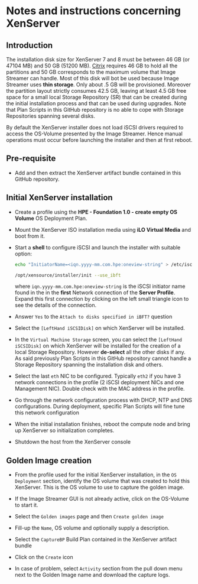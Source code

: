 # Notes and instructions concerning XenServer

## Introduction

The installation disk size for XenServer 7 and 8 must be between 46 GB (or 47104 MB) and 50 GB (51200 MB). [Citrix](https://docs.citrix.com/en-us/xenserver/7-1/install/partition-layout.html) requires 46 GB to hold all the partitions and 50 GB corresponds to the maximum volume that Image Streamer can handle. Most of this disk will bot be used because Image Streamer uses **thin storage**. Only about .5 GB will be provisioned. Moreover the partition layout strictly consumes 42.5 GB, leaving at least  4.5 GB free space for a small local Storage Repository (SR) that can be created during the initial installation process and that can be used during upgrades. Note that Plan Scripts in this GitHub repository is no able to cope with Storage Repositories spanning several disks.

By default the XenServer installer does not load iSCSI drivers required to access the OS-Volume presented by the Image Streamer. Hence manual operations must occur before launching the installer and then at first reboot.

## Pre-requisite

* Add and then extract the XenServer artifact bundle contained in this GitHub repository.

## Initial XenServer installation

* Create a profile using the **HPE - Foundation 1.0 - create empty OS Volume** OS Deployment Plan.

* Mount the XenServer ISO installation media using **iLO Virtual Media** and boot from it.

* Start a **shell** to configure iSCSI and launch the installer with suitable option:

    ```bash
    echo "InitiatorName=<iqn.yyyy-mm.com.hpe:oneview-string" > /etc/iscsi/initiatorname.iscsi

    /opt/xensource/installer/init --use_ibft
    ```

    where `iqn.yyyy-mm.com.hpe:oneview-string` is the iSCSI initiator name found in the in the **first** Network connection of the **Server Profile**. Expand this first connection by clicking on the left small triangle icon to see the details of the connection.

* Answer `Yes` to the `Attach to disks specified in iBFT?` question

* Select the `[LeftHand iSCSIDisk]` on which XenServer will be installed.

* In the `Virtual Machine Storage` screen, you can select the `[LeftHand iSCSIDisk]` on which XenServer will be installed for the creation of a local Storage Repository. However **de-select** all the other disks if any. As said previously Plan Scripts in this GitHub repository cannot handle a Storage Repository spanning the installation disk and others.

* Select the last `eth` NIC to be configured. Typically `eth2` if you have 3 network connections in the profile (2 iSCSI deployment NICs and one Management NIC). Double check with the MAC address in the profile.

* Go through the network configuration process with DHCP, NTP and DNS configurations. During deployment, specific Plan Scripts will fine tune this network configuration

* When the initial installation finishes, reboot the compute node and bring up XenServer so initialization completes.

* Shutdown the host from the XenServer console

## Golden Image creation

* From the profile used for the initial XenServer installation, in the `OS Deployment` section, identify the OS volume that was created to hold this XenServer. This is the OS volume to use to capture the golden image.

* If the Image Streamer GUI is not already active, click on the OS-Volume to start it.

* Select the `Golden images` page and then `Create golden image`

* Fill-up the `Name`, OS volume and optionally supply a description.

* Select the `CaptureBP` Build Plan contained in the XenServer artifact bundle 

* Click on the `Create` icon

* In case of problem, select `Activity` section from the pull down menu next to the Golden Image name and download the capture logs.
 
